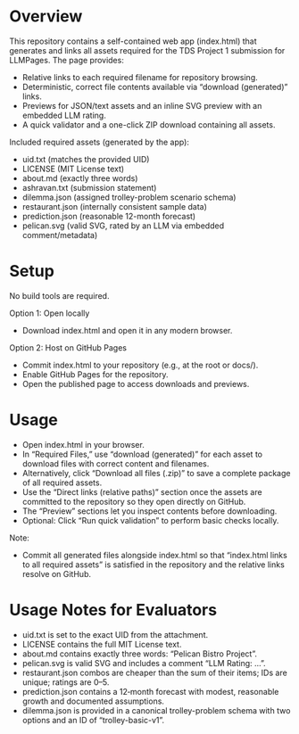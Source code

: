 # Overview
This repository contains a self-contained web app (index.html) that generates and links all assets required for the TDS Project 1 submission for LLMPages. The page provides:
- Relative links to each required filename for repository browsing.
- Deterministic, correct file contents available via “download (generated)” links.
- Previews for JSON/text assets and an inline SVG preview with an embedded LLM rating.
- A quick validator and a one-click ZIP download containing all assets.

Included required assets (generated by the app):
- uid.txt (matches the provided UID)
- LICENSE (MIT License text)
- about.md (exactly three words)
- ashravan.txt (submission statement)
- dilemma.json (assigned trolley-problem scenario schema)
- restaurant.json (internally consistent sample data)
- prediction.json (reasonable 12-month forecast)
- pelican.svg (valid SVG, rated by an LLM via embedded comment/metadata)

# Setup
No build tools are required.

Option 1: Open locally
- Download index.html and open it in any modern browser.

Option 2: Host on GitHub Pages
- Commit index.html to your repository (e.g., at the root or docs/).
- Enable GitHub Pages for the repository.
- Open the published page to access downloads and previews.

# Usage
- Open index.html in your browser.
- In “Required Files,” use “download (generated)” for each asset to download files with correct content and filenames.
- Alternatively, click “Download all files (.zip)” to save a complete package of all required assets.
- Use the “Direct links (relative paths)” section once the assets are committed to the repository so they open directly on GitHub.
- The “Preview” sections let you inspect contents before downloading.
- Optional: Click “Run quick validation” to perform basic checks locally.

Note:
- Commit all generated files alongside index.html so that “index.html links to all required assets” is satisfied in the repository and the relative links resolve on GitHub.

# Usage Notes for Evaluators
- uid.txt is set to the exact UID from the attachment.
- LICENSE contains the full MIT License text.
- about.md contains exactly three words: “Pelican Bistro Project”.
- pelican.svg is valid SVG and includes a comment “LLM Rating: …”.
- restaurant.json combos are cheaper than the sum of their items; IDs are unique; ratings are 0–5.
- prediction.json contains a 12‑month forecast with modest, reasonable growth and documented assumptions.
- dilemma.json is provided in a canonical trolley-problem schema with two options and an ID of “trolley-basic-v1”.